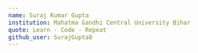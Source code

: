 ```yaml
---
name: Suraj Kumar Gupta
institution: Mahatma Gandhi Central University Bihar
quote: Learn - Code - Repeat
github_user: SurajGupta8
---
```

